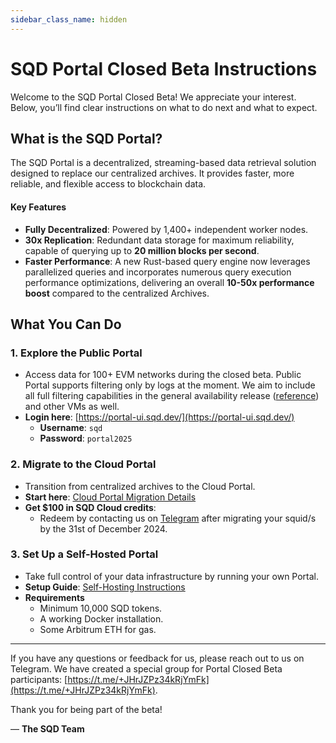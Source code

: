 ```yaml
---
sidebar_class_name: hidden
---
```


# SQD Portal Closed Beta Instructions

Welcome to the SQD Portal Closed Beta! We appreciate your interest. Below, you’ll find clear instructions on what to do next and what to expect.

## What is the SQD Portal?

The SQD Portal is a decentralized, streaming-based data retrieval solution designed to replace our centralized archives. It provides faster, more reliable, and flexible access to blockchain data.

#### Key Features

- **Fully Decentralized**: Powered by 1,400+ independent worker nodes.
- **30x Replication**: Redundant data storage for maximum reliability, capable of querying up to **20 million blocks per second**.
- **Faster Performance**: A new Rust-based query engine now leverages parallelized queries and incorporates numerous query execution performance optimizations, delivering an overall **10-50x performance boost** compared to the centralized Archives.

## What You Can Do


### 1. Explore the Public Portal

- Access data for 100+ EVM networks during the closed beta. Public Portal supports filtering only by logs at the moment. We aim to include all full filtering capabilities in the general availability release ([reference](https://docs.sqd.dev/subsquid-network/reference/evm-api/)) and other VMs as well.
- **Login here**: [https://portal-ui.sqd.dev/](https://portal-ui.sqd.dev/)
	- **Username**: `sqd`
	- **Password**: `portal2025`


### 2. Migrate to the Cloud Portal

- Transition from centralized archives to the Cloud Portal.
- **Start here**: [Cloud Portal Migration Details](https://docs.sqd.dev/cloud/resources/migrate-to-portal/)
- **Get $100 in SQD Cloud credits**:
	- Redeem by contacting us on [Telegram](https://t.me/+JHrJZPz34kRjYmFk) after migrating your squid/s by the 31st of December 2024.


### 3. Set Up a Self-Hosted Portal

- Take full control of your data infrastructure by running your own Portal.
- **Setup Guide**: [Self-Hosting Instructions](https://docs.sqd.dev/subsquid-network/participate/portal/)
- **Requirements**
  - Minimum 10,000 SQD tokens.
  - A working Docker installation.
  - Some Arbitrum ETH for gas.

----

If you have any questions or feedback for us, please reach out to us on Telegram. We have created a special group for Portal Closed Beta participants: [https://t.me/+JHrJZPz34kRjYmFk](https://t.me/+JHrJZPz34kRjYmFk). 

Thank you for being part of the beta! 

— **The SQD Team**

